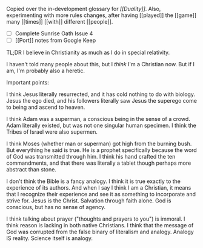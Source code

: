 Copied over the in-development glossary for *[[Duality]]*. Also, experimenting with more rules changes, after having [[played]] the [[game]] many [[times]] [[with]] different [[people]].

- [ ] Complete Sunrise Oath Issue 4
- [ ] [[Port]] notes from Google Keep

TL;DR I believe in Christianity as much as I do in special relativity.

I haven't told many people about this, but I *think* I'm a Christian now. But if I am, I'm probably also a heretic.

Important points: 

I think Jesus literally resurrected, and it has cold nothing to do with biology. Jesus the ego died, and his followers literally saw Jesus the superego come to being and ascend to heaven. 

I think Adam was a superman, a conscious being in the sense of a crowd. Adam literally existed, but was not one singular human specimen. I think the Tribes of Israel were also supermen.

I think Moses (whether man or superman) got high from the burning bush. But everything he said is true. He is a prophet specifically because the word of God was transmitted through him. I think his hand crafted the ten commandments, and that there was literally a tablet though perhaps more abstract than stone.

I don't think the Bible is a fancy analogy. I think it is true exactly to the experience of its authors. And when I say I think I am a Christian, it means that I recognize their experience and see it as something to incorporate and strive for. Jesus is the Christ. Salvation through faith alone. God is conscious, but has no sense of agency.

I think talking about prayer ("thoughts and prayers to you") is immoral. I think reason is lacking in both native Christians. I think that the message of God was corrupted from the false binary of literalism and analogy. Analogy IS reality. Science itself is analogy.